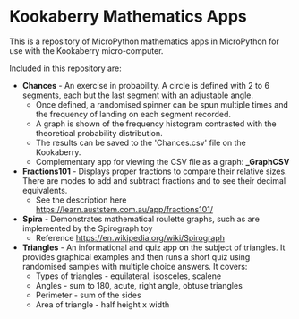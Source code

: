 # Kookaberry Mathematics Apps
This is a repository of MicroPython mathematics apps in MicroPython for use with the Kookaberry micro-computer.

Included in this repository are:
- **Chances** - An exercise in probability.  A circle is defined with 2 to 6 segments, each but the last segment with an adjustable angle.  
  - Once defined, a randomised spinner can be spun multiple times and the frequency of landing on each segment recorded.
  - A graph is shown of the frequency histogram contrasted with the theoretical probability distribution.
  - The results can be saved to the 'Chances.csv' file on the Kookaberry.
  - Complementary app for viewing the CSV file as a graph: **_GraphCSV**
- **Fractions101** - Displays proper fractions to compare their relative sizes. There are modes to add and subtract fractions and to see their decimal equivalents.
  - See the description here https://learn.auststem.com.au/app/fractions101/
- **Spira** - Demonstrates mathematical roulette graphs, such as are implemented by the Spirograph toy
  - Reference https://en.wikipedia.org/wiki/Spirograph
- **Triangles** - An informational and quiz app on the subject of triangles.  It provides graphical examples and then runs a short quiz using randomised samples with multiple choice answers. It covers:
  - Types of triangles - equilateral, isosceles, scalene
  - Angles - sum to 180, acute, right angle, obtuse triangles
  - Perimeter - sum of the sides
  - Area of triangle - half height x width
